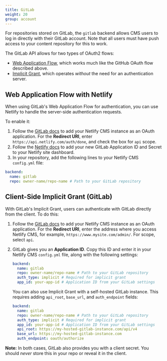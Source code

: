 ```yaml
---
title: GitLab
weight: 20
group: account
---
```


For repositories stored on GitLab, the `gitlab` backend allows CMS users to log in directly with their GitLab account. Note that all users must have push access to your content repository for this to work.

The GitLab API allows for two types of OAuth2 flows:

* [Web Application Flow](https://docs.gitlab.com/ce/api/oauth2.html#web-application-flow), which works much like the GitHub OAuth flow described above.
* [Implicit Grant](https://docs.gitlab.com/ce/api/oauth2.html#implicit-grant-flow), which operates _without_ the need for an authentication server.

## Web Application Flow with Netlify

When using GitLab's Web Application Flow for authentication, you can use Netlify to handle the server-side authentication requests.

To enable it:

1. Follow the [GitLab docs](https://docs.gitlab.com/ee/integration/oauth_provider.html#adding-an-application-through-the-profile) to add your Netlify CMS instance as an OAuth application. For the **Redirect URI**, enter `https://api.netlify.com/auth/done`, and check the box for `api` scope.
2. Follow the [Netlify docs](https://www.netlify.com/docs/authentication-providers/#using-an-authentication-provider) to add your new GitLab Application ID and Secret to your Netlify site dashboard.
3. In your repository, add the following lines to your Netlify CMS `config.yml` file:

```yaml
backend:
  name: gitlab
  repo: owner-name/repo-name # Path to your GitLab repository
```

## Client-Side Implicit Grant (GitLab)

With GitLab's Implicit Grant, users can authenticate with GitLab directly from the client. To do this:

1. Follow the [GitLab docs](https://docs.gitlab.com/ee/integration/oauth_provider.html#adding-an-application-through-the-profile) to add your Netlify CMS instance as an OAuth application. For the **Redirect URI**, enter the address where you access Netlify CMS, for example, `https://www.mysite.com/admin/`. For scope, select `api`.
2. GitLab gives you an **Application ID**. Copy this ID and enter it in your Netlify CMS `config.yml` file, along with the following settings:

    ```yaml
    backend:
      name: gitlab
      repo: owner-name/repo-name # Path to your GitLab repository
      auth_type: implicit # Required for implicit grant
      app_id: your-app-id # Application ID from your GitLab settings
    ```

    You can also use Implicit Grant with a self-hosted GitLab instance. This requires adding `api_root`, `base_url`, and `auth_endpoint` fields:

    ```yaml
    backend:
      name: gitlab
      repo: owner-name/repo-name # Path to your GitLab repository
      auth_type: implicit # Required for implicit grant
      app_id: your-app-id # Application ID from your GitLab settings
      api_root: https://my-hosted-gitlab-instance.com/api/v4
      base_url: https://my-hosted-gitlab-instance.com
      auth_endpoint: oauth/authorize
    ```

**Note:** In both cases, GitLab also provides you with a client secret. You should _never_ store this in your repo or reveal it in the client.

